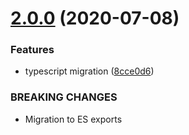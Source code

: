 # [2.0.0](https://github.com/bbeesley/middy-koa-wrapper/compare/v1.3.0...v2.0.0) (2020-07-08)


### Features

* typescript migration ([8cce0d6](https://github.com/bbeesley/middy-koa-wrapper/commit/8cce0d6a79d28cc4e4064d16527fa4fbb071a53a))


### BREAKING CHANGES

* Migration to ES exports
